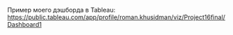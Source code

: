 Пример моего дэшборда в Tableau:
https://public.tableau.com/app/profile/roman.khusidman/viz/Project16final/Dashboard1
